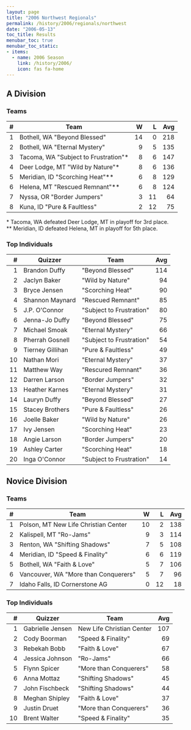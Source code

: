 ```yaml
---
layout: page
title: "2006 Northwest Regionals"
permalink: /history/2006/regionals/northwest
date: "2006-05-13"
toc_title: Results
menubar_toc: true
menubar_toc_static:
- items:
  - name: 2006 Season
    link: /history/2006/
    icon: fas fa-home
---
```


## A Division

### Teams

|    # | Team                                 |    W |    L |  Avg |
| ---: | ------------------------------------ | ---: | ---: | ---: |
|    1 | Bothell, WA "Beyond Blessed"         |   14 |    0 |  218 |
|    2 | Bothell, WA "Eternal Mystery"        |    9 |    5 |  135 |
|    3 | Tacoma, WA "Subject to Frustration"* |    8 |    6 |  147 |
|    4 | Deer Lodge, MT "Wild by Nature"*     |    8 |    6 |  136 |
|    5 | Meridian, ID "Scorching Heat"**      |    6 |    8 |  129 |
|    6 | Helena, MT "Rescued Remnant"**       |    6 |    8 |  124 |
|    7 | Nyssa, OR "Border Jumpers"           |    3 |   11 |   64 |
|    8 | Kuna, ID "Pure & Faultless"          |    2 |   12 |   75 |

\* Tacoma, WA defeated Deer Lodge, MT in playoff for 3rd place.\
\*\* Meridian, ID defeated Helena, MT in playoff for 5th place.

### Top Individuals

|    # | Quizzer          | Team                     |  Avg |
| ---: | ---------------- | ------------------------ | ---: |
|    1 | Brandon Duffy    | "Beyond Blessed"         |  114 |
|    2 | Jaclyn Baker     | "Wild by Nature"         |   94 |
|    3 | Bryce Jensen     | "Scorching Heat"         |   90 |
|    4 | Shannon Maynard  | "Rescued Remnant"        |   85 |
|    5 | J.P. O'Connor    | "Subject to Frustration" |   80 |
|    6 | Jenna-Jo Duffy   | "Beyond Blessed"         |   75 |
|    7 | Michael Smoak    | "Eternal Mystery"        |   66 |
|    8 | Pherrah Gosnell  | "Subject to Frustration" |   54 |
|    9 | Tierney Gillihan | "Pure & Faultless"       |   49 |
|   10 | Nathan Mori      | "Eternal Mystery"        |   37 |
|   11 | Matthew Way      | "Rescured Remnant"       |   36 |
|   12 | Darren Larson    | "Border Jumpers"         |   32 |
|   13 | Heather Karnes   | "Eternal Mystery"        |   31 |
|   14 | Lauryn Duffy     | "Beyond Blessed"         |   27 |
|   15 | Stacey Brothers  | "Pure & Faultless"       |   26 |
|   16 | Joelle Baker     | "Wild by Nature"         |   26 |
|   17 | Ivy Jensen       | "Scorching Heat"         |   23 |
|   18 | Angie Larson     | "Border Jumpers"         |   20 |
|   19 | Ashley Carter    | "Scorching Heat"         |   18 |
|   20 | Inga O'Connor    | "Subject to Frustration" |   14 |

## Novice Division

### Teams

|    # | Team                                 |    W |    L |  Avg |
| ---: | ------------------------------------ | ---: | ---: | ---: |
|    1 | Polson, MT New Life Christian Center |   10 |    2 |  138 |
|    2 | Kalispell, MT "Ro-Jams"              |    9 |    3 |  114 |
|    3 | Renton, WA "Shifting Shadows"        |    7 |    5 |  108 |
|    4 | Meridian, ID "Speed & Finality"      |    6 |    6 |  119 |
|    5 | Bothell, WA "Faith & Love"           |    5 |    7 |  106 |
|    6 | Vancouver, WA "More than Conquerers" |    5 |    7 |   96 |
|    7 | Idaho Falls, ID Cornerstone AG       |    0 |   12 |   18 |

### Top Individuals

|    # | Quizzer          | Team                      |  Avg |
| ---: | ---------------- | ------------------------- | ---: |
|    1 | Gabrielle Jensen | New Life Christian Center |  107 |
|    2 | Cody Boorman     | "Speed & Finality"        |   69 |
|    3 | Rebekah Bobb     | "Faith & Love"            |   67 |
|    4 | Jessica Johnson  | "Ro-Jams"                 |   66 |
|    5 | Flynn Spicer     | "More than Conquerers"    |   58 |
|    6 | Anna Mottaz      | "Shifting Shadows"        |   45 |
|    7 | John Fischbeck   | "Shifting Shadows"        |   44 |
|    8 | Meghan Shipley   | "Faith & Love"            |   37 |
|    9 | Justin Druet     | "More than Conquerers"    |   36 |
|   10 | Brent Walter     | "Speed & Finality"        |   35 |
